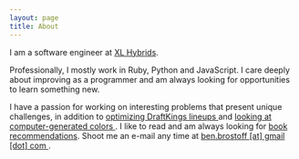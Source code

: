 ```yaml
---
layout: page
title: About
---
```

I am a software engineer at <a href="http://www.xlhybrids.com/" target="_blank">XL Hybrids</a>.

Professionally, I mostly work in Ruby, Python and JavaScript. I care deeply about improving as a programmer and am always looking for opportunities to learn something new. 

I have a passion for working on interesting problems that present unique challenges, in addition to <a href="https://github.com/BenBrostoff/draft-kings-fun" target="_blank">optimizing DraftKings lineups </a> and <a href="http://somanycolors.org/" target="_blank"> looking at computer-generated colors </a>. I like to read and am always looking for [book recommendations](/books). Shoot me an e-mail any time at <a href="mailto:ben.brostoff@gmail.com"> ben.brostoff [at] gmail [dot] com </a>.    

